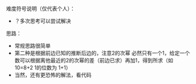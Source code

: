 难度符号说明（仅代表个人）：

 - ？多次思考可以尝试解决

思路：

- 常规思路很简单
- 第二种是根据前边已知的推断后边的，注意2的次幂  必然只有一个1，给定一个数可以根据离他最近的2的次幂的差（前边已求）再加1，得到所求（如10=8+2   1的位数为 1+1）
- 当然，还有更恐怖的解法，看代码